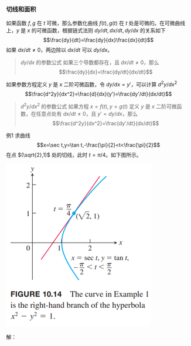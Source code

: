 ### 切线和面积
如果函数 $f,g$ 在 $t$ 可微，那么参数化曲线 $f(t),g(t)$ 在 $t$ 处是可微的。在可微曲线上，$y$ 是 $x$ 的可微函数，根据链式法则 $dy/dt,dx/dt,dy/dx$ 的关系如下
$$\frac{dy}{dt}=\frac{dy}{dx}\frac{dx}{dt}$$
如果 $dx/dt\neq 0$，两边除以 $dx/dt$ 可以 $dy/dx$。

> $dy/dx$ 的参数公式
> 如果三个导数都存在，且 $dx/dt\neq 0$，那么
> $$\frac{dy}{dx}=\frac{dy/dt}{dx/dt}$$

如果参数方程定义 $y$ 是 $x$ 二阶可微函数，令 $dy/dx=y'$，可以计算 $d^2y/dx^2$
$$\frac{d^2y}{dx^2}=\frac{d}{dx}(y')=\frac{dy'/dt}{dx/dt}$$

> $d^2y/dx^2$ 的参数公式
> 如果方程 $x=f(t),y=g(t)$ 定义 $y$ 是 $x$ 二阶可微函数，在任意点处有 $dx/dt\neq 0$，且 $y'=dy/dx$，那么
> $$\frac{d^2y}{dx^2}=\frac{dy'/dt}{dx/dt}$$

例1 求曲线
$$x=\sec t,y=\tan t,-\frac{\pi}{2}<t<\frac{\pi}{2}$$
在点 $(\sqrt{2},1)$ 处的切线，此时 $t=\pi/4$。如下图所示。

![](020.010.png)

解：
